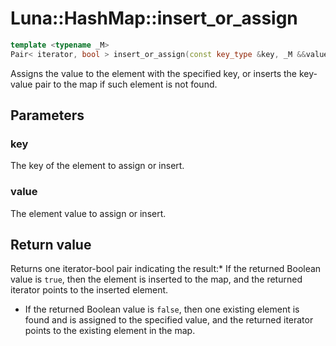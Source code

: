 # Luna::HashMap::insert_or_assign

```c++
template <typename _M>
Pair< iterator, bool > insert_or_assign(const key_type &key, _M &&value)
```

Assigns the value to the element with the specified key, or inserts the key-value pair to the map if such element is not found. 



## Parameters
### key
The key of the element to assign or insert. 

### value
The element value to assign or insert. 

## Return value
Returns one iterator-bool pair indicating the result:* If the returned Boolean value is `true`, then the element is inserted to the map, and the returned iterator points to the inserted element.

* If the returned Boolean value is `false`, then one existing element is found and is assigned to the specified value, and the returned iterator points to the existing element in the map. 

